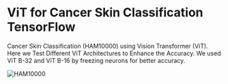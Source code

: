 # ViT for Cancer Skin Classification TensorFlow
Cancer Skin Classification (HAM10000) using Vision Transformer (ViT). Here we Test Different ViT Architectures to Enhance the Accuracy. We used ViT B-32 and ViT B-16 by freezing neurons for better accuracy. 

![HAM10000](https://user-images.githubusercontent.com/72823989/130361851-87f0b1bb-6f0d-427b-a1b9-17d91aa940d9.png)
